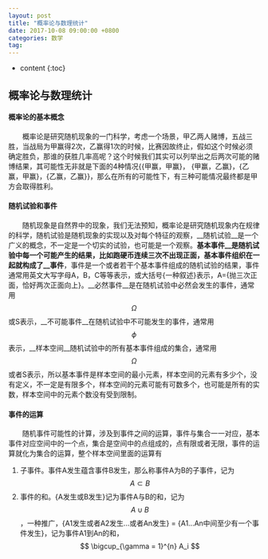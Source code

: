 ```yaml
---
layout: post
title: "概率论与数理统计"
date: 2017-10-08 09:00:00 +0800 
categories: 数学
tag: 
---
```

* content
{:toc}

<!-- more -->

## 概率论与数理统计

#### 概率论的基本概念

&emsp;&emsp;概率论是研究随机现象的一门科学，考虑一个场景，甲乙两人赌博，五战三胜，当战局为甲赢得2次，乙赢得1次的时候，比赛因故终止，假如这个时候必须确定胜负，那谁的获胜几率高呢？这个时候我们其实可以列举出之后两次可能的赌博结果，其可能性无非就是下面的4种情况\{\{甲赢，甲赢\}， \{甲赢，乙赢\}，\{乙赢，甲赢\}，\{乙赢，乙赢\}\}，那么在所有的可能性下，有三种可能情况最终都是甲方会取得胜利。

#### 随机试验和事件

&emsp;&emsp;随机现象是自然界中的现象，我们无法预知，概率论是研究随机现象内在规律的科学，随机试验是随机现象的实现以及对每个特征的观察，__随机试验__是一个广义的概念，不一定是一个切实的试验，也可能是一个观察。__基本事件__是随机试验中每一个可能产生的结果，比如跑硬币连续三次不出现正面，基本事件组织在一起就构成了__事件__，事件是一个或者若干个基本事件组成的随机试验的结果，事件通常用英文大写字母A，B，C等等表示，或大括号{一种叙述}表示，A={抛三次正面，恰好两次正面向上}。__必然事件__是在随机试验中必然会发生的事件，通常用$$\Omega$$或S表示，__不可能事件__在随机试验中不可能发生的事件，通常用$$\phi$$表示，__样本空间__随机试验中的所有基本事件组成的集合，通常用$$\Omega$$或者S表示，所以基本事件是样本空间的最小元素，样本空间的元素有多少个，没有定义，不一定是有限多个，样本空间的元素可能有可数多个，也可能是所有的实数，样本空间中的元素个数没有受到限制。

#### 事件的运算
&emsp;&emsp;随机事件可能性的计算，涉及到事件之间的运算，事件与集合一一对应，基本事件对应空间中的一个点，集合是空间中的点组成的，点有限或者无限，事件的运算就化为集合的运算，整个样本空间里面的运算有
1. 子事件。事件A发生蕴含事件B发生，那么称事件A为B的子事件，记为$$A \subset B$$
2. 事件的和。{A发生或B发生}记为事件A与B的和，记为$$A \cup B$$，一种推广，{A1发生或者A2发生...或者An发生} = {A1...An中间至少有一个事件发生}，记为事件A1到An的和，$$ \bigcup_{\gamma = 1}^{n} A_i $$